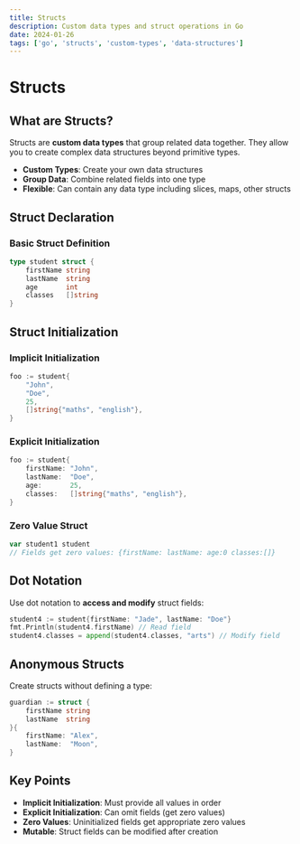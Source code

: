 ```yaml
---
title: Structs 
description: Custom data types and struct operations in Go
date: 2024-01-26
tags: ['go', 'structs', 'custom-types', 'data-structures']
---
```


# Structs 

## What are Structs?

Structs are **custom data types** that group related data together. They allow you to create complex data structures beyond primitive types.

- **Custom Types**: Create your own data structures
- **Group Data**: Combine related fields into one type
- **Flexible**: Can contain any data type including slices, maps, other structs

## Struct Declaration

### Basic Struct Definition
~~~go
type student struct {
    firstName string
    lastName  string
    age       int
    classes   []string
}
~~~

## Struct Initialization

### Implicit Initialization
~~~go
foo := student{
    "John",
    "Doe",
    25,
    []string{"maths", "english"},
}
~~~

### Explicit Initialization
~~~go
foo := student{
    firstName: "John",
    lastName:  "Doe",
    age:       25,
    classes:   []string{"maths", "english"},
}
~~~

### Zero Value Struct
~~~go
var student1 student
// Fields get zero values: {firstName: lastName: age:0 classes:[]}
~~~

## Dot Notation

Use dot notation to **access and modify** struct fields:

~~~go
student4 := student{firstName: "Jade", lastName: "Doe"}
fmt.Println(student4.firstName) // Read field
student4.classes = append(student4.classes, "arts") // Modify field
~~~

## Anonymous Structs

Create structs without defining a type:

~~~go
guardian := struct {
    firstName string
    lastName  string
}{
    firstName: "Alex",
    lastName:  "Moon",
}
~~~

## Key Points

- **Implicit Initialization**: Must provide all values in order
- **Explicit Initialization**: Can omit fields (get zero values)
- **Zero Values**: Uninitialized fields get appropriate zero values
- **Mutable**: Struct fields can be modified after creation
